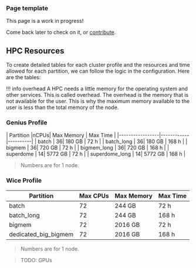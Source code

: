 ### Page template

This page is a work in progress!

Come back later to check on it, or [contribute](https://github.com/ECV-Lab-KULeuven/ECV-Lab-KULeuven.github.io).



## HPC Resources

To create detailed tables for each cluster profile and the resources and time allowed for each partition, we can follow the logic in the configuration. Here are the tables:

!!! info overhead
    A HPC needs a little memory for the operating system and other services. This is called overhead. The overhead is the memory that is not available for the user.  This is why the maximum memory available to the user is less than the total memory of the node.

### Genius Profile

| Partition       |nCPUs| Max Memory | Max Time |
|-----------------|------------|----------|
| batch           | 36| 180 GB   | 72 h   |
| batch_long      | 36| 180 GB   | 168 h   |
| bigmem          | 36| 720 GB   | 72 h   |
| bigmem_long     | 36| 720 GB   | 168 h   |
| superdome       | 14| 5772 GB   | 72 h   |
| superdome_long  | 14| 5772 GB   | 168 h   |
> Numbers are for 1 node. 

### Wice Profile

| Partition                  | Max CPUs | Max Memory | Max Time |
|----------------------------|----------|------------|----------|
| batch                      | 72       | 244 GB   | 72 h   |
| batch_long                 | 72       | 244 GB   | 168 h   |
| bigmem                     | 72       | 2016 GB   | 72 h   |
| dedicated_big_bigmem       | 72       | 2016 GB   | 168 h |
> Numbers are for 1 node. 

> TODO: GPUs